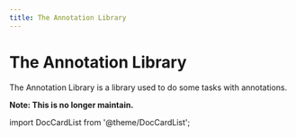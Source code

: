 ```yaml
---
title: The Annotation Library
---
```


# The Annotation Library

The Annotation Library is a library used to do some tasks with annotations.

**Note: This is no longer maintain.**

import DocCardList from '@theme/DocCardList';

<DocCardList />
